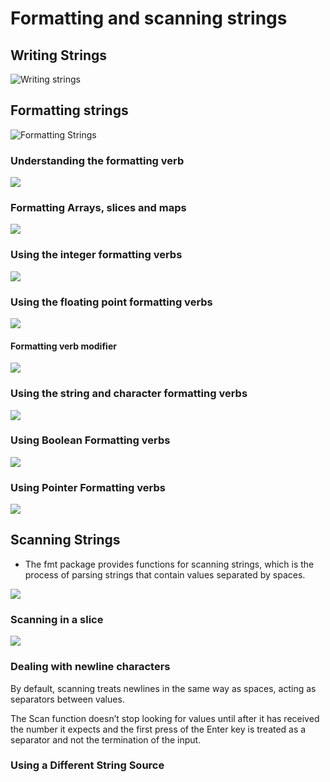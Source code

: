 # Formatting and scanning strings

## Writing Strings

![Writing strings](./assets/writing_strings.png)

## Formatting strings

![Formatting Strings](./assets/formatting_strings.png)

### Understanding the formatting verb

![](./assets/gen_purpose_formatting_verb.png)

### Formatting Arrays, slices and maps

![](./assets/formatting_array_slice_maps.png)

### Using the integer formatting verbs

![](./assets/using_integer_formatting_verbs.png)

### Using the floating point formatting verbs

![](./assets/using_floating_point_formatting_verb.png)

#### Formatting verb modifier

![](./assets/formatting_verb_modifier.png)

### Using the string and character formatting verbs

![](./assets/using_string_character_formatting_verbs.png)

### Using Boolean Formatting verbs

![](./assets/using_boolean_formatting_verb.png)

### Using Pointer Formatting verbs

![](./assets/using_pointer_formatting_verb.png)

## Scanning Strings

* The fmt package provides functions for scanning strings, which is the process of parsing strings that contain values separated by spaces. 

![](./assets/scanning_string_methods.png)

### Scanning in a slice

![](./assets/scanning_into_a_slice.png)

### Dealing with newline characters

By default, scanning treats newlines in the same way as spaces, acting as separators between values.

The Scan function doesn’t stop looking for values until after it has received the number it expects and the first press of the Enter key is treated as a separator and not the termination of the input.

### Using a Different String Source



